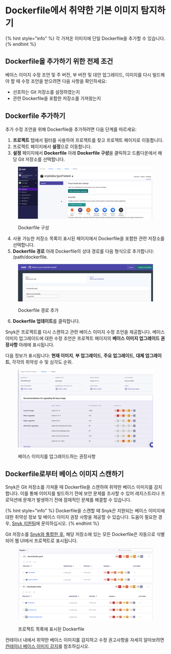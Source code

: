 # Dockerfile에서 취약한 기본 이미지 탐지하기

{% hint style="info" %}
각 가져온 이미지에 단일 Dockerfile을 추가할 수 있습니다.
{% endhint %}

## **Dockerfile을 추가하기 위한 전제 조건**

베이스 이미지 수정 조언 및 주 버전, 부 버전 및 대안 업그레이드, 이미지를 다시 빌드해야 할 때 수정 조언을 받으려면 다음 사항을 확인하세요:

* 선호하는 Git 저장소를 설정하였는지
* 관련 Dockerfile을 포함한 저장소를 가져왔는지

## **Dockerfile 추가하기**

추가 수정 조언을 위해 Dockerfile을 추가하려면 다음 단계를 따르세요:

1. **프로젝트** 탭에서 필터를 사용하여 프로젝트를 찾고 프로젝트 페이지로 이동합니다.
2. 프로젝트 페이지에서 **설정**으로 이동합니다.
3. **설정** 페이지에서 **Dockerfile** 아래 **Dockerfile 구성**을 클릭하고 드롭다운에서 해당 Git 저장소를 선택합니다.

<div align="left"><figure><img src="../../../.gitbook/assets/configure_dockerfile.png" alt="관련 저장소를 선택하여 Dockerfile 구성"><figcaption><p>Dockerfile 구성</p></figcaption></figure></div>

4. 사용 가능한 저장소 목록이 표시된 페이지에서 Dockerfile을 포함한 관련 저장소를 선택합니다.
5. **Dockerfile 경로** 아래 Dockerfile의 상대 경로를 다음 형식으로 추가합니다: /path/dockerfile.

<figure><img src="../../../.gitbook/assets/path_to_docker_file_update.png" alt="Dockerfile 경로 입력"><figcaption><p>Dockerfile 경로 추가</p></figcaption></figure>

6. **Dockerfile 업데이트**를 클릭합니다.

Snyk은 프로젝트를 다시 스캔하고 관련 베이스 이미지 수정 조언을 제공합니다. 베이스 이미지 업그레이드에 대한 수정 조언은 프로젝트 페이지의 **베이스 이미지 업그레이드 권장사항** 아래에 표시됩니다.

다음 정보가 표시됩니다: **현재 이미지**, **부 업그레이드**, **주요 업그레이드**, **대체 업그레이드**, 각각의 취약성 수 및 심각도 순위.

<figure><img src="../../../.gitbook/assets/recommendations_base_image.png" alt="베이스 이미지 업그레이드에 대한 권장사항"><figcaption><p>베이스 이미지를 업그레이드하는 권장사항</p></figcaption></figure>

## Dockerfile로부터 베이스 이미지 스캔하기

Snyk은 Git 저장소를 가져올 때 Dockerfile을 스캔하여 취약한 베이스 이미지를 감지합니다. 이를 통해 이미지를 빌드하기 전에 보안 문제를 조사할 수 있어 레지스트리나 프로덕션에 문제가 발생하기 전에 잠재적인 문제를 해결할 수 있습니다.

{% hint style="info" %}
Dockerfile을 스캔할 때 Snyk은 지원되는 베이스 이미지에 대한 취약성 정보 및 베이스 이미지 권장 사항을 제공할 수 있습니다. 도움이 필요한 경우, [Snyk 지원팀](https://support.snyk.io)에 문의하십시오.
{% endhint %}

Git 저장소를 [Snyk와 통합한 후](../../../scm-ide-and-ci-cd-integrations/snyk-scm-integrations/), 해당 저장소에 있는 모든 Dockerfile은 자동으로 식별되어 웹 UI에서 프로젝트로 표시됩니다.

<figure><img src="../../../.gitbook/assets/dockerfiles_projects.png" alt=""><figcaption><p>프로젝트 목록에 표시된 Dockerfile</p></figcaption></figure>

컨테이너 내에서 취약한 베이스 이미지를 감지하고 수정 권고사항을 자세히 알아보려면 [컨테이너 베이스 이미지 감지](../use-snyk-container/detect-the-container-base-image.md)를 참조하십시오.
